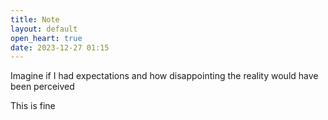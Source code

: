 ```yaml
---
title: Note
layout: default
open_heart: true
date: 2023-12-27 01:15
---
```


Imagine if I had expectations and how disappointing the reality would have been perceived

This is fine
